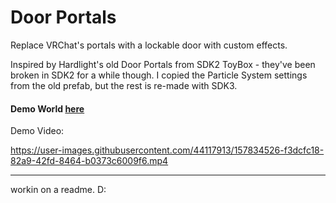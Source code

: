 # Door Portals
Replace VRChat's portals with a lockable door with custom effects.

Inspired by Hardlight's old Door Portals from SDK2 ToyBox - they've been broken in SDK2 for a while though.  I copied the Particle System settings from the old prefab, but the rest is re-made with SDK3.

#### Demo World [here](https://vrchat.com/home/launch?worldId=wrld_b0e9cce2-9c41-48d3-a134-b1f187203cba&instanceId=0)

Demo Video:

https://user-images.githubusercontent.com/44117913/157834526-f3dcfc18-82a9-42fd-8464-b0373c6009f6.mp4



---

workin on a readme. D:
